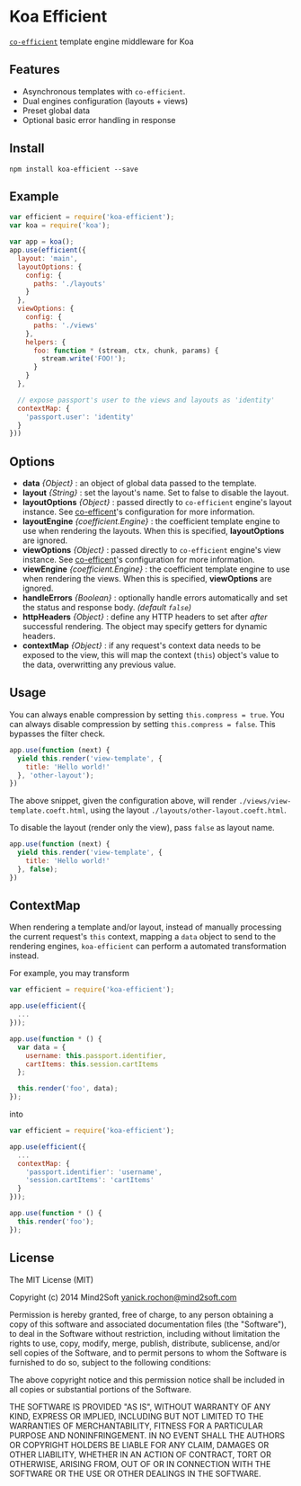 # Koa Efficient

[`co-efficient`](https://github.com/yanickrochon/co-efficient) template engine middleware for Koa


## Features

* Asynchronous templates with `co-efficient`.
* Dual engines configuration (layouts + views)
* Preset global data
* Optional basic error handling in response


## Install

`npm install koa-efficient --save`


## Example

```js
var efficient = require('koa-efficient');
var koa = require('koa');

var app = koa();
app.use(efficient({
  layout: 'main',
  layoutOptions: {
    config: {
      paths: './layouts'
    }
  },
  viewOptions: {
    config: {
      paths: './views'
    },
    helpers: {
      foo: function * (stream, ctx, chunk, params) {
        stream.write('FOO!');
      }
    }
  },

  // expose passport's user to the views and layouts as 'identity'
  contextMap: {
    'passport.user': 'identity'
  }
}))
```


## Options

* **data** *{Object}* : an object of global data passed to the template.
* **layout** *{String}* : set the layout's name. Set to false to disable the layout.
* **layoutOptions** *{Object}* : passed directly to `co-efficient` engine's layout
instance. See [co-efficent](https://github.com/yanickrochon/co-efficient#configuration)'s
configuration for more information.
* **layoutEngine** *{coefficient.Engine}* : the coefficient template engine to use
when rendering the layouts. When this is specified, **layoutOptions** are ignored.
* **viewOptions** *{Object}* : passed directly to `co-efficient` engine's view
instance. See [co-efficent](https://github.com/yanickrochon/co-efficient#configuration)'s
configuration for more information.
* **viewEngine** *{coefficient.Engine}* : the coefficient template engine to use
when rendering the views. When this is specified, **viewOptions** are ignored.
* **handleErrors** *{Boolean}* : optionally handle errors automatically and set
the status and response body. *(default `false`)*
* **httpHeaders** *{Object}* : define any HTTP headers to set after *after* successful rendering. The object may specify getters for dynamic headers.
* **contextMap** *{Object}* : if any request's context data needs to be exposed to the view,
this will map the context (`this`) object's value to the data, overwritting any previous
value.


## Usage

You can always enable compression by setting `this.compress = true`.
You can always disable compression by setting `this.compress = false`.
This bypasses the filter check.

```js
app.use(function (next) {
  yield this.render('view-template', {
    title: 'Hello world!'
  }, 'other-layout');
})
```

The above snippet, given the configuration above, will render `./views/view-template.coeft.html`,
using the layout `./layouts/other-layout.coeft.html`.

To disable the layout (render only the view), pass `false` as layout name.

```js
app.use(function (next) {
  yield this.render('view-template', {
    title: 'Hello world!'
  }, false);
})
```


## ContextMap

When rendering a template and/or layout, instead of manually processing the current
request's `this` context, mapping a `data` object to send to the rendering engines,
`koa-efficient` can perform a automated transformation instead.

For example, you may transform

```javascript
var efficient = require('koa-efficient');

app.use(efficient({
  ...
}));

app.use(function * () {
  var data = {
    username: this.passport.identifier,
    cartItems: this.session.cartItems
  };

  this.render('foo', data);
});
```

into

```javascript
var efficient = require('koa-efficient');

app.use(efficient({
  ...
  contextMap: {
    'passport.identifier': 'username',
    'session.cartItems': 'cartItems'
  }
}));

app.use(function * () {
  this.render('foo');
});
```

## License

The MIT License (MIT)

Copyright (c) 2014 Mind2Soft <yanick.rochon@mind2soft.com>

Permission is hereby granted, free of charge, to any person obtaining a copy of
this software and associated documentation files (the "Software"), to deal in
the Software without restriction, including without limitation the rights to
use, copy, modify, merge, publish, distribute, sublicense, and/or sell copies of
the Software, and to permit persons to whom the Software is furnished to do so,
subject to the following conditions:

The above copyright notice and this permission notice shall be included in all
copies or substantial portions of the Software.

THE SOFTWARE IS PROVIDED "AS IS", WITHOUT WARRANTY OF ANY KIND, EXPRESS OR
IMPLIED, INCLUDING BUT NOT LIMITED TO THE WARRANTIES OF MERCHANTABILITY, FITNESS
FOR A PARTICULAR PURPOSE AND NONINFRINGEMENT. IN NO EVENT SHALL THE AUTHORS OR
COPYRIGHT HOLDERS BE LIABLE FOR ANY CLAIM, DAMAGES OR OTHER LIABILITY, WHETHER
IN AN ACTION OF CONTRACT, TORT OR OTHERWISE, ARISING FROM, OUT OF OR IN
CONNECTION WITH THE SOFTWARE OR THE USE OR OTHER DEALINGS IN THE SOFTWARE.
